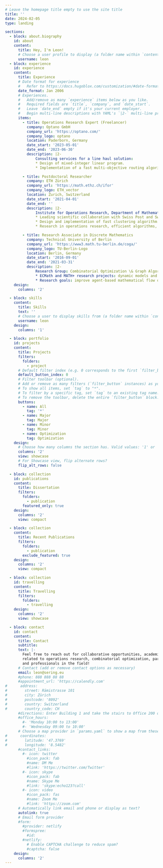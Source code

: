 ```yaml
---
# Leave the homepage title empty to use the site title
title: ''
date: 2024-02-05
type: landing

sections:
  - block: about.biography
    id: about
    content:
      title: Hey, I'm Leon!
      # Choose a user profile to display (a folder name within `content/authors/`)
      username: leon
  - block: experience
    id: experience
    content:
      title: Experience
      # Date format for experience
      #   Refer to https://docs.hugoblox.com/customization/#date-format
      date_format: Jan 2006
      # Experiences.
      #   Add/remove as many `experience` items below as you like.
      #   Required fields are `title`, `company`, and `date_start`.
      #   Leave `date_end` empty if it's your current employer.
      #   Begin multi-line descriptions with YAML's `|2-` multi-line prefix.
      items:
        - title: Operations Research Expert (Freelancer)
          company: Optano GmbH
          company_url: 'https://optano.com/'
          company_logo: optano
          location: Paderborn, Germany
          date_start: '2023-05-01'
          date_end: '2023-06-30'
          description: |2-
              Consulting services for a line haul solution:
              * Design of mixed-integer linear program.
              * Implementation of a fast multi-objective routing algorithm.

        - title: Postdoctoral Researcher
          company: ETH Zürich
          company_url: 'https://math.ethz.ch/ifor'
          company_logo: ETH_vector
          location: Zurich, Switzerland
          date_start: '2021-04-01'
          date_end: ''
          description: |2-
              Institute for Operations Research, Department of Mathematics:
              * Leading scientific collaboration with Swiss Post and Swiss Federal Railways SBB.
              * Design and implementation of fast clustering algorithm.
              * Research in operations research, efficient algorithms, meta-heuristics, and parallelism.

        - title: Research Associate in Discrete Mathematics
          company: Technical University of Berlin
          company_url: 'https://www3.math.tu-berlin.de/coga/'
          company_logo: TU-Berlin-Logo
          location: Berlin, Germany
          date_start: '2016-09-01'
          date_end: '2021-03-31'
          description: |2-
              Research Group: Combinatorial Optimization \& Graph Algorithm, Institute of Mathematics:
              * ECMath and MATH+ research projects: dynamic models and algorithms for equilibria in traffic networks.
              * Research goals: improve agent-based mathematical flow over time models (Nash flow over time) to connect with large-scale traffic simulations such as MATSim.
    design:
      columns: '2'

  - block: skills
    content:
      title: Skills
      text: ''
      # Choose a user to display skills from (a folder name within `content/authors/`)
      username: leon
    design:
      columns: '1'

  - block: portfolio
    id: projects
    content:
      title: Projects
      filters:
        folders:
          - project
      # Default filter index (e.g. 0 corresponds to the first `filter_button` instance below).
      default_button_index: 0
      # Filter toolbar (optional).
      # Add or remove as many filters (`filter_button` instances) as you like.
      # To show all items, set `tag` to "*".
      # To filter by a specific tag, set `tag` to an existing tag name.
      # To remove the toolbar, delete the entire `filter_button` block.
      buttons:
        - name: All
          tag: '*'
        - name: Major
          tag: Major
        - name: Minor
          tag: Minor
        - name: Optimization
          tag: Optimization
    design:
      # Choose how many columns the section has. Valid values: '1' or '2'.
      columns: '2'
      view: showcase
      # For Showcase view, flip alternate rows?
      flip_alt_rows: false

  - block: collection
    id: publications
    content:
      title: Dissertation
      filters:
        folders:
          - publication
        featured_only: true
    design:
      columns: '2'
      view: compact

  - block: collection
    content:
      title: Recent Publications
      filters:
        folders:
          - publication
        exclude_featured: true
    design:
      columns: '2'
      view: compact

  - block: collection
    id: travelling
    content:
      title: Travelling
      filters:
        folders:
          - travelling
    design:
      columns: '2'
      view: showcase

  - block: contact
    id: contact
    content:
      title: Contact
      subtitle:
      text: |-
        Feel free to reach out for collaborative opportunities, academic discussions, or anything
        related to operations research, combinatorial optimization, parallel algorithm design, or Rust. I look forward to engaging with fellow enthusiasts
        and professionals in the field!
      # Contact (add or remove contact options as necessary)
      email: leon@sering.eu
      #phone: 888 888 88 88
      #appointment_url: 'https://calendly.com'
#      address:
#        street: Rämistrasse 101
#        city: Zürich
#        postcode: '8092'
#        country: Switzerland
#        country_code: CH
      #directions: Enter Building 1 and take the stairs to Office 200 on Floor 2
      #office_hours:
        #- 'Monday 10:00 to 13:00'
        #- 'Wednesday 09:00 to 10:00'
      # Choose a map provider in `params.yaml` to show a map from these coordinates
#      coordinates:
#        latitude: '47.3769'
#        longitude: '8.5482'
      #contact_links:
        #- icon: twitter
          #icon_pack: fab
          #name: DM Me
          #link: 'https://twitter.com/Twitter'
        #- icon: skype
          #icon_pack: fab
          #name: Skype Me
          #link: 'skype:echo123?call'
        #- icon: video
          #icon_pack: fas
          #name: Zoom Me
          #link: 'https://zoom.com'
      # Automatically link email and phone or display as text?
      autolink: true
      # Email form provider
      #form:
        #provider: netlify
        #formspree:
          #id:
        #netlify:
          # Enable CAPTCHA challenge to reduce spam?
          #captcha: false
    design:
      columns: '2'
---
```

